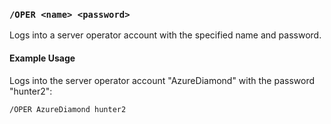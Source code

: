 <!-- This file contains a page fragment. Any changes will affect all pages that include it. -->

### `/OPER <name> <password>`

Logs into a server operator account with the specified name and password. 

#### Example Usage

Logs into the server operator account "AzureDiamond" with the password "hunter2":

```plaintext
/OPER AzureDiamond hunter2
```
